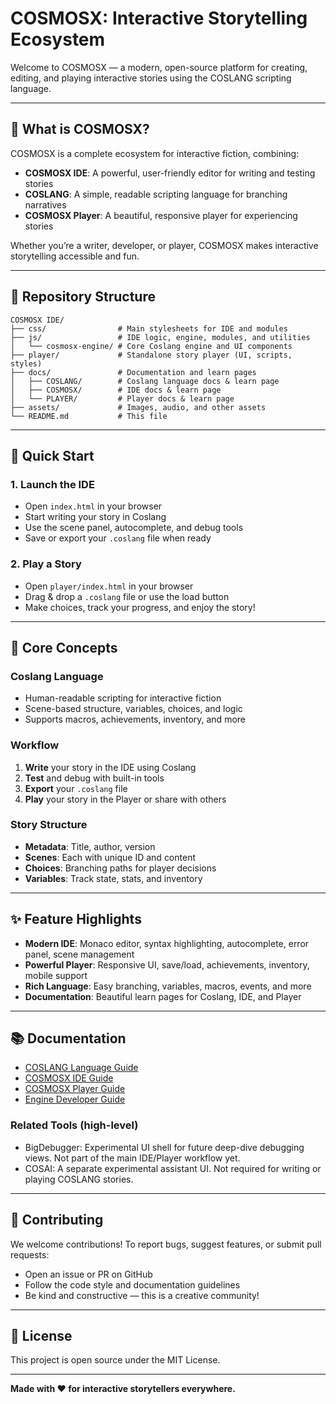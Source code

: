 # COSMOSX: Interactive Storytelling Ecosystem

Welcome to COSMOSX — a modern, open-source platform for creating, editing, and playing interactive stories using the COSLANG scripting language.

---

## 🌌 What is COSMOSX?
COSMOSX is a complete ecosystem for interactive fiction, combining:
- **COSMOSX IDE**: A powerful, user-friendly editor for writing and testing stories
- **COSLANG**: A simple, readable scripting language for branching narratives
- **COSMOSX Player**: A beautiful, responsive player for experiencing stories

Whether you’re a writer, developer, or player, COSMOSX makes interactive storytelling accessible and fun.

---

## 📁 Repository Structure

```
COSMOSX IDE/
├── css/                # Main stylesheets for IDE and modules
├── js/                 # IDE logic, engine, modules, and utilities
│   └── cosmosx-engine/ # Core Coslang engine and UI components
├── player/             # Standalone story player (UI, scripts, styles)
├── docs/               # Documentation and learn pages
│   ├── COSLANG/        # Coslang language docs & learn page
│   ├── COSMOSX/        # IDE docs & learn page
│   └── PLAYER/         # Player docs & learn page
├── assets/             # Images, audio, and other assets
└── README.md           # This file
```

---

## 🚀 Quick Start

### 1. Launch the IDE
- Open `index.html` in your browser
- Start writing your story in Coslang
- Use the scene panel, autocomplete, and debug tools
- Save or export your `.coslang` file when ready

### 2. Play a Story
- Open `player/index.html` in your browser
- Drag & drop a `.coslang` file or use the load button
- Make choices, track your progress, and enjoy the story!

---

## 🧩 Core Concepts

### Coslang Language
- Human-readable scripting for interactive fiction
- Scene-based structure, variables, choices, and logic
- Supports macros, achievements, inventory, and more

### Workflow
1. **Write** your story in the IDE using Coslang
2. **Test** and debug with built-in tools
3. **Export** your `.coslang` file
4. **Play** your story in the Player or share with others

### Story Structure
- **Metadata**: Title, author, version
- **Scenes**: Each with unique ID and content
- **Choices**: Branching paths for player decisions
- **Variables**: Track state, stats, and inventory

---

## ✨ Feature Highlights

- **Modern IDE**: Monaco editor, syntax highlighting, autocomplete, error panel, scene management
- **Powerful Player**: Responsive UI, save/load, achievements, inventory, mobile support
- **Rich Language**: Easy branching, variables, macros, events, and more
- **Documentation**: Beautiful learn pages for Coslang, IDE, and Player

---

## 📚 Documentation

- [COSLANG Language Guide](docs/COSLANG/README.md)
- [COSMOSX IDE Guide](docs/COSMOSX/README.md)
- [COSMOSX Player Guide](docs/PLAYER/README.md)
- [Engine Developer Guide](docs/ENGINE/README.md)

### Related Tools (high-level)
- BigDebugger: Experimental UI shell for future deep-dive debugging views. Not part of the main IDE/Player workflow yet.
- COSAI: A separate experimental assistant UI. Not required for writing or playing COSLANG stories.

---

## 🤝 Contributing

We welcome contributions! To report bugs, suggest features, or submit pull requests:
- Open an issue or PR on GitHub
- Follow the code style and documentation guidelines
- Be kind and constructive — this is a creative community!

---

## 📝 License

This project is open source under the MIT License.

---

**Made with ❤️ for interactive storytellers everywhere.** 